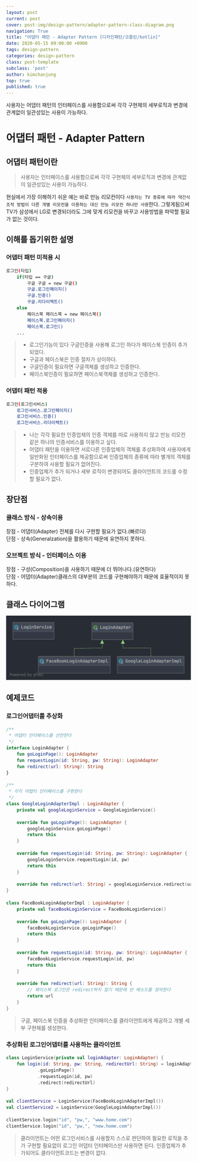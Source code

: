 ```yaml
---
layout: post
current: post
cover: post-img/design-pattern/adapter-pattern-class-diagram.png
navigation: True
title: "어댑터 패턴 - Adapter Pattern [디자인패턴/코틀린/kotlin]"
date: 2020-05-15 09:00:00 +0900
tags: design-pattern
categories: design-pattern
class: post-template
subclass: 'post'
author: kimchanjung
top: true
published: true
---
```

사용자는 어댑터 패턴의 인터페이스를 사용함으로써 각각 구현체의 세부로직과 변경에 관계없이 일관성있는 사용이 가능하다.

# 어댑터 패턴 - Adapter Pattern

## 어댑터 패턴이란
> 사용자는 인터페이스를 사용함으로써 각각 구현체의 세부로직과 변경에 관계없이 일관성있는 사용이 가능하다.  

현실에서 가장 이해하기 쉬운 예는 바로 만능 리모컨이다 `사용자는 TV 종류에 따라 약간식 조작 방법이 다른 개별 리모컨을 이용하는 대신 만능 리모컨 하나만 사용`한다. 그렇게됨으써 TV가 삼성에서 LG로 변경되더라도 그에 맞게 리모컨을 바꾸고 사용방법을 파악할 필요가 없는 것이다.

## 이해를 돕기위한 설명 
### 어댑터 패턴 미적용 시
```bash
로그인(타입)
    if(타입 == 구글)
        구글 구글 = new 구글()
        구글.로그인페이지()
        구글.인증()
        구글.리다이렉트()
    else 
        페이스북 페이스북 = new 페이스북()
        페이스북.로그인페이지()
        페이스북.로그인()
    ...
```
> - 로그인기능이 있다 구글인증을 사용해 로그인 하다가 페이스북 인증이 추가 되었다.
> - 구글과 페이스북은 인증 절차가 상이하다.
> - 구글인증이 필요하면 구글객체를 생성하고 인증한다.
> - 페이스북인증이 필요하면 페이스북객체를 생성하고 인증한다.


### 어댑터 패턴 적용

```bash
로그인(로그인서비스)
    로그인서비스.로그인페이지()
    로그인서비스.인증()
    로그인서비스.리다이렉트()
```
> - 나는 각각 필요한 인증업체의 인증 객체를 따로 사용하지 않고 만능 리모컨 같은
하나의 인증서비스를 이용하고 싶다.
> - 어댑터 패턴을 이용하면 서로다른 인증업체의 객체를 추상화하여 사용자에게 일반화된 인터페이스를 제공함으로써 인증업체의 종류에 따라 별개의 객체를 구분하여 사용할 필요가 없어진다. 
> - 인증업체가 추가 되거나 세부 로직이 변경되어도 클라이언트의 코드를 수정할 필요가 없다.

## 장단점
### 클래스 방식 - 상속이용 
장점 - 어댑터(Adapter) 전체를 다시 구현할 필요가 없다.(빠르다)  
단점 - 상속(Generalzation)을 활용하기 때문에 유연하지 못하다.  

### 오브젝트 방식 - 인터페이스 이용 
장점 - 구성(Composition)을 사용하기 때문에 더 뛰어나다.(유연하다)  
단점 - 어댑터(Adapter)클래스의 대부분의 코드를 구현해야하기 때문에 효율적이지 못하다.

## 클래스 다이어그램
![class-diagram](/post-img/design-pattern/adapter-pattern-class-diagram.png)

## 예제코드
### 로그인어댑터를 추상화
```kotlin
/**
 * 어댑터 인터페이스를 선언한다
 */
interface LoginAdapter {
    fun goLoginPage(): LoginAdapter
    fun requestLogin(id: String, pw: String): LoginAdapter
    fun redirect(url: String): String
}

/**
 * 각각 어탭터 인터페이스를 구현한다
 */
class GoogleLoginAdapterImpl : LoginAdapter {
    private val googleLoginService = GoogleLoginService()

    override fun goLoginPage(): LoginAdapter {
        googleLoginService.goLoginPage()
        return this
    }

    override fun requestLogin(id: String, pw: String): LoginAdapter {
        googleLoginService.requestLogin(id, pw)
        return this
    }

    override fun redirect(url: String) = googleLoginService.redirect(url)
}

class FaceBookLoginAdapterImpl : LoginAdapter {
    private val faceBookLoginService = FaceBookLoginService()

    override fun goLoginPage(): LoginAdapter {
        faceBookLoginService.goLoginPage()
        return this
    }

    override fun requestLogin(id: String, pw: String): LoginAdapter {
        faceBookLoginService.requestLogin(id, pw)
        return this
    }

    override fun redirect(url: String): String {
        // 페이스북 로그인은 redirect하지 않기 때문에 빈 메소드를 정의한다
        return url
    }
}
```
> 구글, 페이스북 인증을 추상화한 인터페이스를 클라이언트에게 제공하고 개별 세부 구현체를 생성한다. 

### 추상화된 로그인어댑터를 사용하는 클라이언트
```kotlin
class LoginService(private val loginAdapter: LoginAdapter) {
    fun login(id: String, pw: String, redirectUrl: String) = loginAdapter
            .goLoginPage()
            .requestLogin(id, pw)
            .redirect(redirectUrl)
}

val clientService = LoginService(FaceBookLoginAdapterImpl())
val clientService2 = LoginService(GoogleLoginAdapterImpl())

clientService.login("id", "pw,", "www.home.com")
clientService.login("id", "pw,", "new.home.com")
```
> 클라이언트는 어떤 로그인서비스를 사용할지 스스로 판단하여 필요한 로직을 추가 구현할 필요없이 로그인 어댑터 인터페이스만 사용하면 된다.
> 인증업체가 추가되어도 클라이언트코드는 변경이 없다.